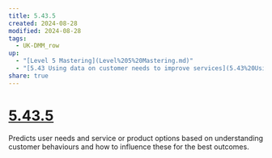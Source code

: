 ```yaml
---
title: 5.43.5
created: 2024-08-28
modified: 2024-08-28
tags:
  - UK-DMM_row
up:
  - "[Level 5 Mastering](Level%205%20Mastering.md)"
  - "[5.43 Using data on customer needs to improve services](5.43%20Using%20data%20on%20customer%20needs%20to%20improve%20services.md)"
share: true
---
```

# [5.43.5](5.43.5.md)

Predicts user needs and service or product options based on understanding customer behaviours and how to influence these for the best outcomes.
